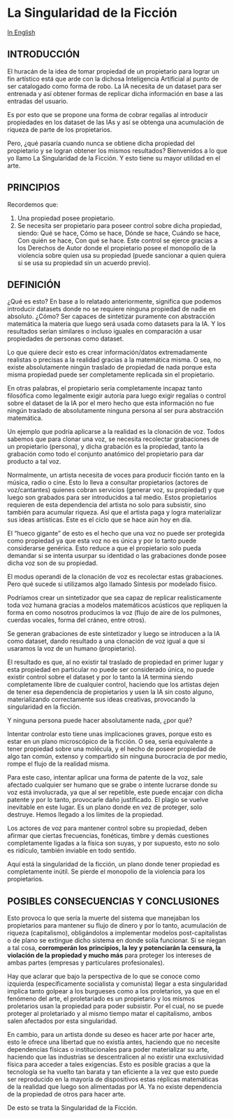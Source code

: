 # La Singularidad de la Ficción
[In English](https://github.com/somegreg89/the-singularity-of-fiction)

## INTRODUCCIÓN

El huracán de la idea de tomar propiedad de un propietario para lograr un fin artístico está que arde con la dichosa Inteligencia Artificial al punto de ser catalogado como forma de robo. La IA necesita de un dataset para ser entrenada y así obtener formas de replicar dicha información en base a las entradas del usuario.

Es por esto que se propone una forma de cobrar regalías al introducir propiedades en los dataset de las IAs y así se obtenga una acumulación de riqueza de parte de los propietarios.

Pero, ¿qué pasaría cuando nunca se obtiene dicha propiedad del propietario y se logran obtener los mismos resultados? Bienvenidos a lo que yo llamo La Singularidad de la Ficción. Y esto tiene su mayor utilidad en el arte.

## PRINCIPIOS

Recordemos que:
1. Una propiedad posee propietario.
2. Se necesita ser propietario para poseer control sobre dicha propiedad, siendo: Qué se hace, Cómo se hace, Dónde se hace, Cuándo se hace, Con quién se hace, Con qué se hace. Este control se ejerce gracias a los Derechos de Autor donde el propietario posee el monopolio de la violencia sobre quien usa su propiedad (puede sancionar a quien quiera si se usa su propiedad sin un acuerdo previo).

## DEFINICIÓN

¿Qué es esto? En base a lo relatado anteriormente, significa que podemos introducir datasets donde no se requiere ninguna propiedad de nadie en absoluto. ¿Cómo? Ser capaces de sintetizar puramente con abstracción matemática la materia que luego será usada como datasets para la IA. Y los resultados serían similares o incluso iguales en comparación a usar propiedades de personas como dataset.

Lo que quiere decir esto es crear información/datos extremadamente realistas o precisas a la realidad gracias a la matemática misma. O sea, no existe absolutamente ningún traslado de propiedad de nada porque esta misma propiedad puede ser completamente replicada sin el propietario.

En otras palabras, el propietario sería completamente incapaz tanto filosófica como legalmente exigir autoría para luego exigir regalías o control sobre el dataset de la IA por el mero hecho que esta información no fue ningún traslado de absolutamente ninguna persona al ser pura abstracción matemática.

Un ejemplo que podría aplicarse a la realidad es la clonación de voz. Todos sabemos que para clonar una voz, se necesita recolectar grabaciones de un propietario (persona), y dicha grabación es la propiedad, tanto la grabación como todo el conjunto anatómico del propietario para dar producto a tal voz.

Normalmente, un artista necesita de voces para producir ficción tanto en la música, radio o cine. Esto lo lleva a consultar propietarios (actores de voz/cantantes) quienes cobran servicios (generar voz, su propiedad) y que luego son grabados para ser introducidos a tal medio. Estos propietarios requieren de esta dependencia del artista no solo para subsistir, sino también para acumular riqueza. Así que el artista paga y logra materializar sus ideas artísticas. Este es el ciclo que se hace aún hoy en día.

El “hueco gigante” de esto es el hecho que una voz no puede ser protegida como propiedad ya que esta voz no es única y por lo tanto puede considerarse genérica. Esto reduce a que el propietario solo pueda demandar si se intenta usurpar su identidad o las grabaciones donde posee dicha voz son de su propiedad.

El modus operandi de la clonación de voz es recolectar estas grabaciones. Pero qué sucede si utilizamos algo llamado Síntesis por modelado físico.

Podríamos crear un sintetizador que sea capaz de replicar realisticamente toda voz humana gracias a modelos matemáticos acústicos que repliquen la forma en como nosotros producimos la voz (flujo de aire de los pulmones, cuerdas vocales, forma del cráneo, entre otros).

Se generan grabaciones de este sintetizador y luego se introducen a la IA como dataset, dando resultado a una clonación de voz igual a que si usaramos la voz de un humano (propietario).

El resultado es que, al no existir tal traslado de propiedad en primer lugar y esta propiedad en particular no puede ser considerado única, no puede existir control sobre el dataset y por lo tanto la IA termina siendo completamente libre de cualquier control, haciendo que los artistas dejen de tener esa dependencia de propietarios y usen la IA sin costo alguno, materializando correctamente sus ideas creativas, provocando la singularidad en la ficción.

Y ninguna persona puede hacer absolutamente nada, ¿por qué?

Intentar controlar esto tiene unas implicaciones graves, porque esto es estar en un plano microscópico de la ficción. O sea, sería equivalente a tener propiedad sobre una molécula, y el hecho de poseer propiedad de algo tan común, extenso y compartido sin ninguna burocracia de por medio, rompe el flujo de la realidad misma.

Para este caso, intentar aplicar una forma de patente de la voz, sale afectado cualquier ser humano que se grabe o intente lucrarse donde su voz está involucrada, ya que al ser repetible, este puede encajar con dicha patente y por lo tanto, provocarle daño justificado. El plagio se vuelve inevitable en este lugar. Es un plano donde en vez de proteger, solo destruye. Hemos llegado a los límites de la propiedad.

Los actores de voz para mantener control sobre su propiedad, deben afirmar que ciertas frecuencias, fonéticas, timbre y demás cuestiones completamente ligadas a la física son suyas, y por supuesto, esto no solo es ridículo, también inviable en todo sentido.

Aquí está la singularidad de la ficción, un plano donde tener propiedad es completamente inútil. Se pierde el monopolio de la violencia para los propietarios.

## POSIBLES CONSECUENCIAS Y CONCLUSIONES

Esto provoca lo que sería la muerte del sistema que manejaban los propietarios para mantener su flujo de dinero y por lo tanto, acumulación de riqueza (capitalismo), obligándolos a implementar modelos post-capitalistas o de plano se extingue dicho sistema en donde solía funcionar. Si se niegan a tal cosa, **corromperán los principios, la ley y potenciarán la censura, la violación de la propiedad y mucho más** para proteger los intereses de ambas partes (empresas y particulares profesionales).

Hay que aclarar que bajo la perspectiva de lo que se conoce como izquierda (específicamente socialista y comunista) llegar a esta singularidad implica tanto golpear a los burgueses como a los proletarios, ya que en el fenómeno del arte, el proletariado es un propietario y los mismos proletarios usan la propiedad para poder subsistir. Por el cual, no se puede proteger al proletariado y al mismo tiempo matar el capitalismo, ambos salen afectados por esta singularidad.

En cambio, para un artista donde su deseo es hacer arte por hacer arte, esto le ofrece una libertad que no existía antes, haciendo que no necesite dependencias físicas o institucionales para poder materializar su arte, haciendo que las industrias se descentralicen al no existir una exclusividad física para acceder a tales exigencias. Esto es posible gracias a que la tecnología se ha vuelto tan barata y tan eficiente a la vez que esto puede ser reproducido en la mayoría de dispositivos estas réplicas matemáticas de la realidad que luego son alimentadas por IA. Ya no existe dependencia de la propiedad de otros para hacer arte.

De esto se trata la Singularidad de la Ficción.

